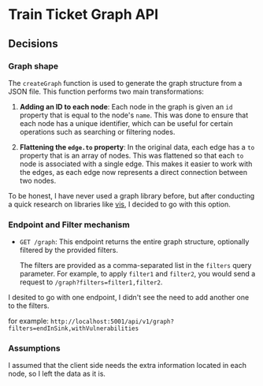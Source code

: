 # Train Ticket Graph API

## Decisions

### Graph shape

The `createGraph` function is used to generate the graph structure from a JSON file. This function performs two main transformations:

1. **Adding an ID to each node**: Each node in the graph is given an `id` property that is equal to the node's `name`. This was done to ensure that each node has a unique identifier, which can be useful for certain operations such as searching or filtering nodes.

2. **Flattening the `edge.to` property**: In the original data, each edge has a `to` property that is an array of nodes. This was flattened so that each `to` node is associated with a single edge. This makes it easier to work with the edges, as each edge now represents a direct connection between two nodes.

To be honest, I have never used a graph library before, but after conducting a quick research on libraries like [vis](https://github.com/crubier/react-graph-vis), I decided to go with this option.

### Endpoint and Filter mechanism

- `GET /graph`: This endpoint returns the entire graph structure, optionally filtered by the provided filters.

  The filters are provided as a comma-separated list in the `filters` query parameter. For example, to apply `filter1` and `filter2`, you would send a request to `/graph?filters=filter1,filter2`.

I desited to go with one endpoint, I didn't see the need to add another one to the filters.

for example:
`http://localhost:5001/api/v1/graph?filters=endInSink,withVulnerabilities`

### Assumptions

I assumed that the client side needs the extra information located in each node, so I left the data as it is.
